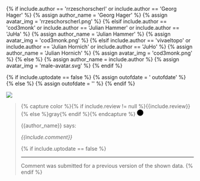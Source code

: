 <div markdown="1">
{% if include.author == 'rrzeschorscherl' or include.author == 'Georg Hager' %}
	{% assign author_name = 'Georg Hager' %}
  {% assign avatar_img = 'rrzeschorscherl.png' %}
{% elsif include.author == 'cod3monk' or include.author == 'Julian Hammer' or include.author == 'JuHa' %}
	{% assign author_name = 'Julian Hammer' %}
  {% assign avatar_img = 'cod3monk.png' %}
{% elsif include.author == 'vivaeltopo' or include.author == 'Julian Hornich' or include.author == 'JuHo' %}
	{% assign author_name = 'Julian Hornich' %}
  {% assign avatar_img = 'cod3monk.png' %}
{% else %}
	{% assign author_name = include.author %}
  {% assign avatar_img = 'male-avatar.svg' %}
{% endif %}

{% if include.uptodate == false %}
{% assign outofdate = ' outofdate' %}
{% else %}
{% assign outofdate = '' %}
{% endif %}

<img src="{{site.baseurl}}/assets/img/{{avatar_img}}" class="comment_bubble_img" />
<blockquote markdown="1" class="comment_bubble{{outofdate}}" >

{% capture color %}{% if include.review != null %}{{include.review}}{% else %}gray{% endif %}{% endcapture %}
<svg class="svg" height="18" width="18">
	<circle cx="9" cy="9" r="8" stroke="black" stroke-width="1" fill="{{color}}" />
</svg>

<p class="comment_author">{{author_name}} says:</p>
<p class="comment"><i>{{include.comment}}</i></p>

{% if include.uptodate == false %}
<hr />
<span class="warning">
Comment was submitted for a previous version of the shown data.
</span>
{% endif %}

</blockquote>
</div>
